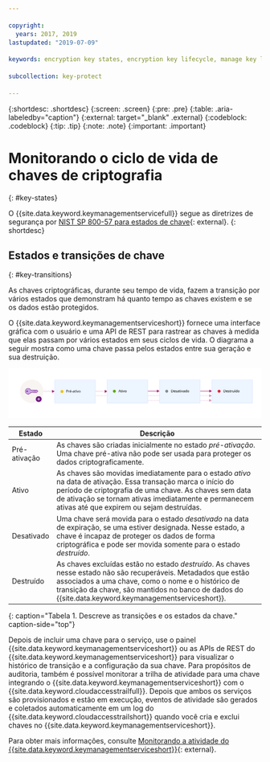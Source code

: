 ```yaml
---

copyright:
  years: 2017, 2019
lastupdated: "2019-07-09"

keywords: encryption key states, encryption key lifecycle, manage key lifecycle

subcollection: key-protect

---
```


{:shortdesc: .shortdesc}
{:screen: .screen}
{:pre: .pre}
{:table: .aria-labeledby="caption"}
{:external: target="_blank" .external}
{:codeblock: .codeblock}
{:tip: .tip}
{:note: .note}
{:important: .important}

# Monitorando o ciclo de vida de chaves de criptografia
{: #key-states}

O {{site.data.keyword.keymanagementservicefull}} segue as diretrizes de segurança por [NIST SP 800-57 para estados de chave](https://www.nist.gov/publications/recommendation-key-management-part-1-general-0){: external}.
{: shortdesc}

## Estados e transições de chave
{: #key-transitions}

As chaves criptográficas, durante seu tempo de vida, fazem a transição por vários estados que demonstram há quanto tempo as chaves existem e se os dados
estão protegidos. 

O {{site.data.keyword.keymanagementserviceshort}} fornece uma interface gráfica com o usuário e uma API de REST para rastrear as chaves à medida que elas passam por vários estados em seus ciclos de vida. O diagrama a seguir mostra como uma chave passa pelos estados entre sua geração e sua destruição.

![O diagrama mostra os mesmos componentes que os descritos na tabela de definição a seguir.](../images/key-states_min.svg)

| Estado | Descrição |
| --- | --- |
| Pré-ativação | As chaves são criadas inicialmente no estado _pré-ativação_. Uma chave pré-ativa não pode ser usada para proteger os dados criptograficamente.|
| Ativo | As chaves são movidas imediatamente para o estado _ativo_ na data de ativação. Essa transação marca o início do período de criptografia de uma chave. As chaves sem data de ativação se tornam ativas imediatamente e permanecem ativas até que expirem ou sejam destruídas. |
| Desativado | Uma chave será movida para o estado _desativado_ na data de expiração, se uma estiver designada. Nesse estado, a chave é incapaz de proteger os dados de forma criptográfica e pode ser movida somente para o estado _destruído_.|
| Destruído | As chaves excluídas estão no estado _destruído_. As chaves nesse estado não são recuperáveis. Metadados que estão associados a uma chave, como o nome e o histórico de transição da chave, são mantidos no banco de dados do {{site.data.keyword.keymanagementserviceshort}}. |
{: caption="Tabela 1. Descreve as transições e os estados da chave." caption-side="top"}

Depois de incluir uma chave para o serviço, use o painel {{site.data.keyword.keymanagementserviceshort}} ou as APIs de REST do {{site.data.keyword.keymanagementserviceshort}} para visualizar o histórico de transição e a configuração da sua chave. Para propósitos de auditoria, também é possível monitorar a trilha de atividade para uma chave integrando o {{site.data.keyword.keymanagementserviceshort}} com o {{site.data.keyword.cloudaccesstrailfull}}. Depois que ambos os serviços são provisionados e estão em execução, eventos de atividade são gerados e coletados automaticamente em um log do {{site.data.keyword.cloudaccesstrailshort}} quando você cria e exclui chaves no {{site.data.keyword.keymanagementserviceshort}}. 

Para obter mais informações, consulte [Monitorando a atividade do {{site.data.keyword.keymanagementserviceshort}}](/docs/services/cloud-activity-tracker?topic=cloud-activity-tracker-kp){: external}.
